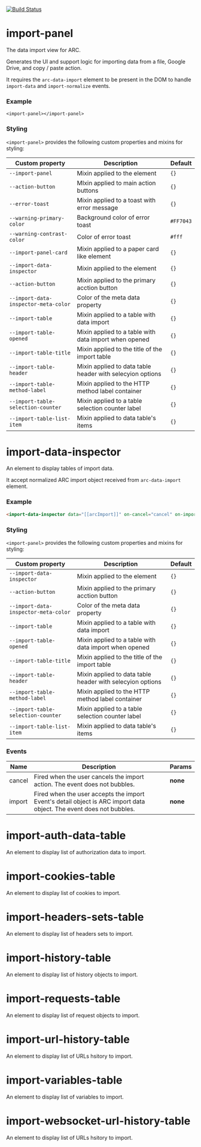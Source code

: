 [![Build Status](https://travis-ci.org/advanced-rest-client/import-panel.svg?branch=stage)](https://travis-ci.org/advanced-rest-client/import-panel)  

# import-panel

The data import view for ARC.

Generates the UI and support logic for importing data from a file, Google Drive,
and copy / paste action.

It requires the `arc-data-import` element to be present in the DOM to handle
`import-data` and `import-normalize` events.

### Example
```
<import-panel></import-panel>
```

### Styling
`<import-panel>` provides the following custom properties and mixins for styling:

Custom property | Description | Default
----------------|-------------|----------
`--import-panel` | Mixin applied to the element | `{}`
`--action-button` | MIxin applied to main action buttons | `{}`
`--error-toast` | Mixin applied to a toast with error message | `{}`
`--warning-primary-color` | Background color of error toast | `#FF7043`
`--warning-contrast-color`| Color of error toast | `#fff`
`--import-panel-card` | Mixin applied to a paper card like element | `{}`
`--import-data-inspector` | Mixin applied to the element | `{}`
`--action-button` | Mixin applied to the primary acction button | `{}`
`--import-data-inspector-meta-color` | Color of the meta data property | `{}`
`--import-table` | Mixin applied to a table with data import | `{}`
`--import-table-opened` | Mixin applied to a table with data import when opened | `{}`
`--import-table-title` | Mixin applied to the title of the import table | `{}`
`--import-table-header` | Mixin applied to data table header with selecyion options | `{}`
`--import-table-method-label` | Mixin applied to the HTTP method label container | `{}`
`--import-table-selection-counter` | Mixin applied to a table selection counter label | `{}`
`--import-table-list-item` | Mixin applied to data table's items | `{}`

# import-data-inspector

An element to display tables of import data.

It accept normalized ARC import object received from `arc-data-import` element.

### Example

```html
<import-data-inspector data="[[arcImport]]" on-cancel="cancel" on-import="importData"></import-data-inspector>
```

### Styling
`<import-panel>` provides the following custom properties and mixins for styling:

Custom property | Description | Default
----------------|-------------|----------
`--import-data-inspector` | Mixin applied to the element | `{}`
`--action-button` | Mixin applied to the primary acction button | `{}`
`--import-data-inspector-meta-color` | Color of the meta data property | `{}`
`--import-table` | Mixin applied to a table with data import | `{}`
`--import-table-opened` | Mixin applied to a table with data import when opened | `{}`
`--import-table-title` | Mixin applied to the title of the import table | `{}`
`--import-table-header` | Mixin applied to data table header with selecyion options | `{}`
`--import-table-method-label` | Mixin applied to the HTTP method label container | `{}`
`--import-table-selection-counter` | Mixin applied to a table selection counter label | `{}`
`--import-table-list-item` | Mixin applied to data table's items | `{}`



### Events
| Name | Description | Params |
| --- | --- | --- |
| cancel | Fired when the user cancels the import action.  The event does not bubbles. | __none__ |
| import | Fired when the user accepts the import Event's detail object is ARC import data object.  The event does not bubbles. | __none__ |
# import-auth-data-table

An element to display list of authorization data to import.

# import-cookies-table

An element to display list of cookies to import.

# import-headers-sets-table

An element to display list of headers sets to import.

# import-history-table

An element to display list of history objects to import.

# import-requests-table

An element to display list of request objects to import.

# import-url-history-table

An element to display list of URLs hsitory to import.

# import-variables-table

An element to display list of variables to import.

# import-websocket-url-history-table

An element to display list of URLs hsitory to import.

